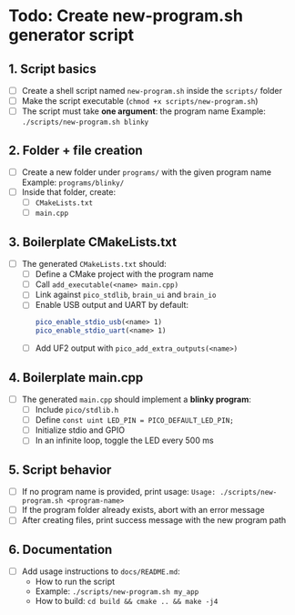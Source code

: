# Todo: Create new-program.sh generator script

## 1. Script basics
- [ ] Create a shell script named `new-program.sh` inside the `scripts/` folder
- [ ] Make the script executable (`chmod +x scripts/new-program.sh`)
- [ ] The script must take **one argument**: the program name
      Example: `./scripts/new-program.sh blinky`

## 2. Folder + file creation
- [ ] Create a new folder under `programs/` with the given program name
      Example: `programs/blinky/`
- [ ] Inside that folder, create:
  - [ ] `CMakeLists.txt`
  - [ ] `main.cpp`

## 3. Boilerplate CMakeLists.txt
- [ ] The generated `CMakeLists.txt` should:
  - [ ] Define a CMake project with the program name
  - [ ] Call `add_executable(<name> main.cpp)`
  - [ ] Link against `pico_stdlib`, `brain_ui` and `brain_io`
  - [ ] Enable USB output and UART by default:
    ```cmake
    pico_enable_stdio_usb(<name> 1)
    pico_enable_stdio_uart(<name> 1)
    ```
  - [ ] Add UF2 output with `pico_add_extra_outputs(<name>)`

## 4. Boilerplate main.cpp
- [ ] The generated `main.cpp` should implement a **blinky program**:
  - [ ] Include `pico/stdlib.h`
  - [ ] Define `const uint LED_PIN = PICO_DEFAULT_LED_PIN;`
  - [ ] Initialize stdio and GPIO
  - [ ] In an infinite loop, toggle the LED every 500 ms

## 5. Script behavior
- [ ] If no program name is provided, print usage:
      `Usage: ./scripts/new-program.sh <program-name>`
- [ ] If the program folder already exists, abort with an error message
- [ ] After creating files, print success message with the new program path

## 6. Documentation
- [ ] Add usage instructions to `docs/README.md`:
  - How to run the script
  - Example: `./scripts/new-program.sh my_app`
  - How to build: `cd build && cmake .. && make -j4`